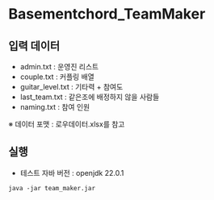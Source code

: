 # Basementchord_TeamMaker

## 입력 데이터

- admin.txt : 운영진 리스트
- couple.txt : 커플링 배열
- guitar_level.txt : 기타력 + 참여도
- last_team.txt : 같은조에 배정하지 않을 사람들
- naming.txt : 참여 인원

※ 데이터 포맷 : 로우데이터.xlsx를 참고

## 실행

- 테스트 자바 버전 : openjdk 22.0.1
```
java -jar team_maker.jar
```
